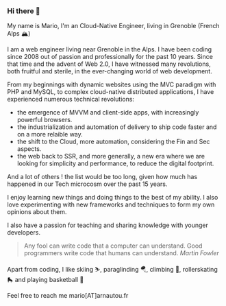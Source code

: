 ### Hi there 👋

My name is Mario, I'm an Cloud-Native Engineer, living in Grenoble (French Alps 🏔️)

I am a web engineer living near Grenoble in the Alps. I have been coding since 2008 out of passion and professionally for the past 10 years. Since that time and the advent of Web 2.0, I have witnessed many revolutions, both fruitful and sterile, in the ever-changing world of web development.

From my beginnings with dynamic websites using the MVC paradigm with PHP and MySQL, to complex cloud-native distributed applications, I have experienced numerous technical revolutions:

* the emergence of MVVM and client-side apps, with increasingly powerful browsers.
* the industrialization and automation of delivery to ship code faster and on a more relaible way.
* the shift to the Cloud, more automation, considering the Fin and Sec aspects.
* the web back to SSR, and more generally, a new era where we are looking for simplicity and performance, to reduce the digital footprint.

And a lot of others ! the list would be too long, given how much has happened in our Tech microcosm over the past 15 years.

I enjoy learning new things and doing things to the best of my ability. I also love experimenting with new frameworks and techniques to form my own opinions about them.

I also have a passion for teaching and sharing knowledge with younger developers.

> Any fool can write code that a computer can understand. Good programmers write code that humans can understand. *Martin Fowler*

Apart from coding, I like skiing ⛷️, paraglinding 🪂, climbing 🧗, rollerskating 🛼 and playing basketball 🏀

Feel free to reach me mario[AT]arnautou.fr
